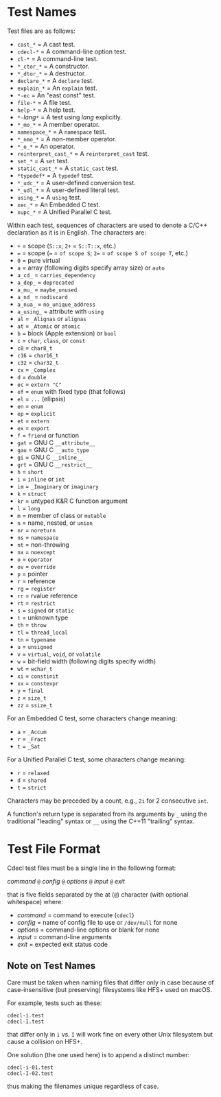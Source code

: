 Test Names
==========

Test files are as follows:

+ `cast_*`             = A cast test.
+ `cdecl-*`            = A command-line option test.
+ `cl-*`               = A command-line test.
+ `*_ctor_*`           = A constructor.
+ `*_dtor_*`           = A destructor.
+ `declare_*`          = A `declare` test.
+ `explain_*`          = An `explain` test.
+ `*-ec`               = An "east const" test.
+ `file-*`             = A file test.
+ `help-*`             = A help test.
+ `*-`_lang_`*`        = A test using _lang_ explicitly.
+ `*_mo_*`             = A member operator.
+ `namespace_*`        = A `namespace` test.
+ `*_nmo_*`            = A non-member operator.
+ `*_o_*`              = An operator.
+ `reinterpret_cast_*` = A `reinterpret_cast` test.
+ `set_*`              = A `set` test.
+ `static_cast_*`      = A `static_cast` test.
+ `*typedef*`          = A `typedef` test.
+ `*_udc_*`            = A user-defined conversion test.
+ `*_udl_*`            = A user-defined literal test.
+ `using_*`            = A `using` test.
+ `xec_*`              = An Embedded C test.
+ `xupc_*`             = A Unified Parallel C test.

Within each test, sequences of characters are used to denote a C/C++
declaration as it is in English.
The characters are:

+ `+` = scope (`S::x`; `2+` = `S::T::x`, etc.)
+ `=` = scope (`=` = `of scope S`; `2=` = `of scope S of scope T`, etc.)
+ `0` = pure virtual
+ `a` = array (following digits specify array size) or `auto`
+ `a_cd_` = `carries_dependency`
+ `a_dep_` = `deprecated`
+ `a_mu_` = `maybe_unused`
+ `a_nd_` = `nodiscard`
+ `a_nua_` = `no_unique_address`
+ `a_using_` = attribute with `using`
+ `al` = `_Alignas` or `alignas`
+ `at` = `_Atomic` or `atomic`
+ `b` = block (Apple extension) or `bool`
+ `c` = `char`, `class`, or `const`
+ `c8` = `char8_t`
+ `c16` = `char16_t`
+ `c32` = `char32_t`
+ `cx` = `_Complex`
+ `d` = `double`
+ `ec` = `extern "C"`
+ `ef` = `enum` with fixed type (that follows)
+ `el` = `...` (ellipsis)
+ `en` = `enum`
+ `ep` = `explicit`
+ `et` = `extern`
+ `ex` = `export`
+ `f` = `friend` or function
+ `gat` = GNU C `__attribute__`
+ `gau` = GNU C `__auto_type`
+ `gi` = GNU C `__inline__`
+ `grt` = GNU C `__restrict__`
+ `h` = `short`
+ `i` = `inline` or `int`
+ `im` = `_Imaginary` or `imaginary`
+ `k` = `struct`
+ `kr` = untyped K&R C function argument
+ `l` = `long`
+ `m` = member of class or `mutable`
+ `n` = name, nested, or `union`
+ `nr` = `noreturn`
+ `ns` = `namespace`
+ `nt` = non-throwing
+ `nx` = `noexcept`
+ `o` = `operator`
+ `ov` = `override`
+ `p` = pointer
+ `r` = reference
+ `rg` = `register`
+ `rr` = rvalue reference
+ `rt` = `restrict`
+ `s` = `signed` or `static`
+ `t` = unknown type
+ `th` = `throw`
+ `tl` = `thread_local`
+ `tn` = `typename`
+ `u` = `unsigned`
+ `v` = `virtual`, `void`, or `volatile`
+ `w` = bit-field width (following digits specify width)
+ `wt` = `wchar_t`
+ `xi` = `constinit`
+ `xx` = `constexpr`
+ `y` = `final`
+ `z` = `size_t`
+ `zz` = `ssize_t`

For an Embedded C test, some characters change meaning:

+ `a` = `_Accum`
+ `r` = `_Fract`
+ `t` = `_Sat`

For a Unified Parallel C test, some characters change meaning:

+ `r` = `relaxed`
+ `d` = `shared`
+ `t` = `strict`

Characters may be preceded by a count,
e.g., `2i` for 2 consecutive `int`.

A function's return type is separated from its arguments by `_`
using the traditional "leading" syntax
or `__` using the C++11 "trailing" syntax.

Test File Format
================

Cdecl test files must be a single line in the following format:

*command* `@` *config* `@` *options* `@` *input* `@` *exit*

that is five fields separated by the at (`@`) character
(with optional whitespace)
where:

+ *command* = command to execute (`cdecl`)
+ *config*  = name of config file to use or `/dev/null` for none
+ *options* = command-line options or blank for none
+ *input*   = command-line arguments
+ *exit*    = expected exit status code

Note on Test Names
------------------

Care must be taken when naming files that differ only in case
because of case-insensitive (but preserving) filesystems like HFS+
used on macOS.

For example, tests such as these:

    cdecl-i.test
    cdecl-I.test

that differ only in `i` vs. `I` will work fine on every other Unix filesystem
but cause a collision on HFS+.

One solution (the one used here) is to append a distinct number:

    cdecl-i-01.test
    cdecl-I-02.test

thus making the filenames unique regardless of case.
